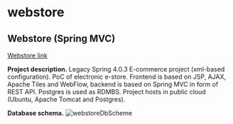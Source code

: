 # webstore
Webstore (Spring MVC)
---
[Webstore link](http://developerzone.online/webstore)
 
 **Project description.**
 Legacy Spring 4.0.3 E-commerce project (xml-based configuration). 
 PoC of electronic e-store.
 Frontend is based on JSP, AJAX, Apache Tiles and WebFlow, backend is based on Spring MVC in form of REST API. 
 Postgres is used as RDMBS. Project hosts in public cloud (Ubuntu, Apache Tomcat and Postgres).
 
**Database schema.**
![webstoreDbScheme](https://user-images.githubusercontent.com/103366918/231742047-1ce1eec6-2aca-4883-bbd0-fa9c35353a6a.png)

